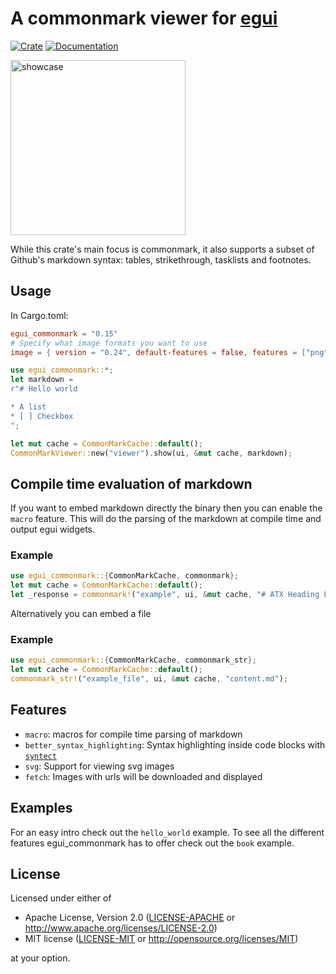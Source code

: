 # A commonmark viewer for [egui](https://github.com/emilk/egui)

[![Crate](https://img.shields.io/crates/v/egui_commonmark.svg)](https://crates.io/crates/egui_commonmark)
[![Documentation](https://docs.rs/egui_commonmark/badge.svg)](https://docs.rs/egui_commonmark)

<img src="https://raw.githubusercontent.com/lampsitter/egui_commonmark/master/assets/example-v3.png" alt="showcase" width=280/>

While this crate's main focus is commonmark, it also supports a subset of
Github's markdown syntax: tables, strikethrough, tasklists and footnotes.

## Usage

In Cargo.toml:

```toml
egui_commonmark = "0.15"
# Specify what image formats you want to use
image = { version = "0.24", default-features = false, features = ["png"] }
```

```rust
use egui_commonmark::*;
let markdown =
r"# Hello world

* A list
* [ ] Checkbox
";

let mut cache = CommonMarkCache::default();
CommonMarkViewer::new("viewer").show(ui, &mut cache, markdown);
```


## Compile time evaluation of markdown

If you want to embed markdown directly the binary then you can enable the `macro` feature.
This will do the parsing of the markdown at compile time and output egui widgets.

### Example

```rust
use egui_commonmark::{CommonMarkCache, commonmark};
let mut cache = CommonMarkCache::default();
let _response = commonmark!("example", ui, &mut cache, "# ATX Heading Level 1");
```

Alternatively you can embed a file

### Example

```rust
use egui_commonmark::{CommonMarkCache, commonmark_str};
let mut cache = CommonMarkCache::default();
commonmark_str!("example_file", ui, &mut cache, "content.md");
```


## Features

* `macro`: macros for compile time parsing of markdown
* `better_syntax_highlighting`: Syntax highlighting inside code blocks with
  [`syntect`](https://crates.io/crates/syntect)
* `svg`: Support for viewing svg images
* `fetch`: Images with urls will be downloaded and displayed


## Examples

For an easy intro check out the `hello_world` example. To see all the different
features egui_commonmark has to offer check out the `book` example.

## License

Licensed under either of

 * Apache License, Version 2.0 ([LICENSE-APACHE](LICENSE-APACHE) or http://www.apache.org/licenses/LICENSE-2.0)
 * MIT license ([LICENSE-MIT](LICENSE-MIT) or http://opensource.org/licenses/MIT)

at your option.
